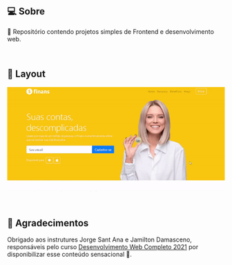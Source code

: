 ## 💻 Sobre

:speech_balloon: Repositório contendo projetos simples de Frontend e desenvolvimento web.

<br>

## 🎨 Layout

<p align="center" style="display: flex; align-items: flex-start; justify-content: center;">
  <img alt="projectWeb" title="#projectWeb" src="./assets/1.gif" width="800px">
</p>

<br>

## 💜 Agradecimentos

Obrigado aos instrutures Jorge Sant Ana e Jamilton Damasceno, responsáveis pelo curso [Desenvolvimento Web Completo 2021](https://www.udemy.com/course/web-completo/) por disponibilizar esse conteúdo sensacional 🚀.